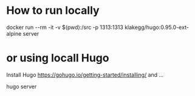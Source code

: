 # How to run locally

  docker run --rm -it -v $(pwd):/src -p 1313:1313 klakegg/hugo:0.95.0-ext-alpine server

# or using locall Hugo

Install Hugo https://gohugo.io/getting-started/installing/ and ...

  hugo server